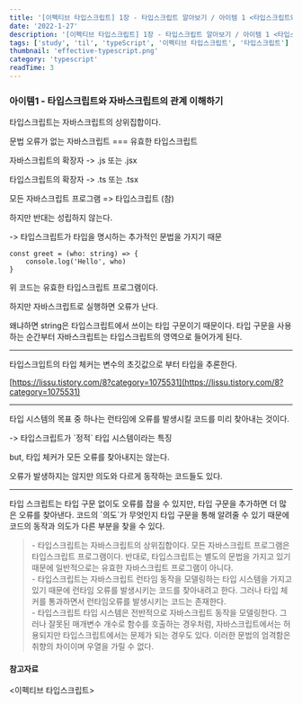 ```yaml
---
title: '[이펙티브 타입스크립트] 1장 - 타입스크립트 알아보기 / 아이템 1 <타입스크립트와 자바스크립트의 관계 이해하기>'
date: '2022-1-27'
description: '[이펙티브 타입스크립트] 1장 - 타입스크립트 알아보기 / 아이템 1 <타입스크립트와 자바스크립트의 관계 이해하기>'
tags: ['study', 'til', 'typeScript', '이펙티브 타입스크립트', '타입스크립트']
thumbnail: 'effective-typescript.png'
category: 'typescript'
readTime: 3
---
```


### 아이템1 - 타입스크립트와 자바스크립트의 관계 이해하기

타입스크립트는 자바스크립트의 상위집합이다.

문법 오류가 없는 자바스크립트 === 유효한 타입스크립트

자바스크립트의 확장자 -> .js 또는 .jsx

타입스크립트의 확장자 -> .ts 또는 .tsx

모든 자바스크립트 프로그램 => 타입스크립트 (참)

하지만 반대는 성립하지 않는다.

-> 타입스크립트가 타입을 명시하는 추가적인 문법을 가지기 때문

```
const greet = (who: string) => {
	console.log('Hello', who)
}
```

위 코드는 유효한 타입스크립트 프로그램이다.

하지만 자바스크립트로 실행하면 오류가 난다.

왜냐하면 string은 타입스크립트에서 쓰이는 타입 구문이기 때문이다. 타입 구문을 사용하는 순간부터 자바스크립트는 타입스크립트의 영역으로 들어가게 된다.

---

타입스크입트의 타입 체커는 변수의 초깃값으로 부터 타입을 추론한다.

[https://lissu.tistory.com/8?category=1075531](https://lissu.tistory.com/8?category=1075531)

---

타입 시스템의 목표 중 하나는 런타임에 오류를 발생시킬 코드를 미리 찾아내는 것이다.

\-> 타입스크립트가 \`정적\` 타입 시스템이라는 특징

but, 타입 체커가 모든 오류를 찾아내지는 않는다.

오류가 발생하지는 않지만 의도와 다르게 동작하는 코드들도 있다.

---

타입 스크립트는 타입 구문 없이도 오류를 잡을 수 있지만, 타입 구문을 추가하면 더 많은 오류를 찾아낸다. 코드의 \`의도\`가 무엇인지 타입 구문을 통해 알려줄 수 있기 때문에 코드의 동작과 의도가 다른 부분을 찾을 수 있다.

> \- 타입스크립트는 자바스크립트의 상위집합이다. 모든 자바스크립트 프로그램은 타입스크립트 프로그램이다. 반대로, 타입스크립트는 별도의 문법을 가지고 있기 때문에 일반적으로는 유효한 자바스크립트 프로그램이 아니다.  
> \- 타입스크립트는 자바스크립트 런타임 동작을 모델링하는 타입 시스템을 가지고 있기 때문에 런타임 오류를 발생시키는 코드를 찾아내려고 한다. 그러나 타입 체커를 통과하면서 런타임오류를 발생시키는 코드는 존재한다.  
> \- 타입스크립트 타입 시스템은 전반적으로 자바스크립트 동작을 모델링한다. 그러나 잘못된 매개변수 개수로 함수를 호출하는 경우처럼, 자바스크립트에서는 허용되지만 타입스크립트에서는 문제가 되는 경우도 있다. 이러한 문법의 엄격함은 취향의 차이이며 우열을 가릴 수 없다.

#### 참고자료

<이펙티브 타입스크립트>
